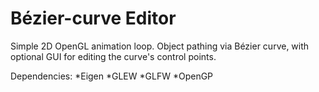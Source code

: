 # Bézier-curve Editor

Simple 2D OpenGL animation loop. Object pathing via Bézier curve, with optional GUI for editing the curve's control points.

Dependencies:
*Eigen
*GLEW
*GLFW
*OpenGP
